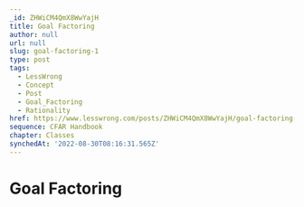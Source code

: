 ```yaml
---
_id: ZHWiCM4QmX8WwYajH
title: Goal Factoring
author: null
url: null
slug: goal-factoring-1
type: post
tags:
  - LessWrong
  - Concept
  - Post
  - Goal_Factoring
  - Rationality
href: https://www.lesswrong.com/posts/ZHWiCM4QmX8WwYajH/goal-factoring-1
sequence: CFAR Handbook
chapter: Classes
synchedAt: '2022-08-30T08:16:31.565Z'
---
```


# Goal Factoring
